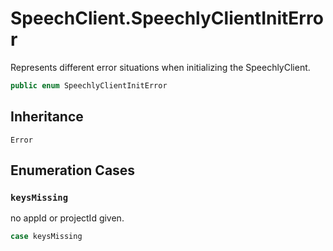# SpeechClient.SpeechlyClientInitError

Represents different error situations when initializing the SpeechlyClient.

``` swift
public enum SpeechlyClientInitError
```

## Inheritance

`Error`

## Enumeration Cases

### `keysMissing`

no appId or projectId given.

``` swift
case keysMissing
```
